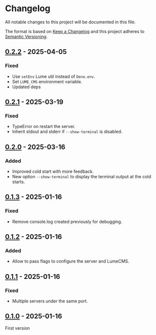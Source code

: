 # Changelog
All notable changes to this project will be documented in this file.

The format is based on [Keep a Changelog](https://keepachangelog.com/)
and this project adheres to [Semantic Versioning](https://semver.org/).

## [0.2.2] - 2025-04-05
### Fixed
- Use `setEnv` Lume util instead of `Deno.env`.
- Set `LUME_CMS` environment variable.
- Updated deps

## [0.2.1] - 2025-03-19
### Fixed
- TypeError on restart the server.
- Inherit stdout and stderr if `--show-terminal` is disabled.

## [0.2.0] - 2025-03-16
### Added
- Improved cold start with more feedback.
- New option `--show-terminal` to display the terminal output at the cold starts.

## [0.1.3] - 2025-01-16
### Fixed
- Remove console.log created previously for debugging.

## [0.1.2] - 2025-01-16
### Added
- Allow to pass flags to configure the server and LumeCMS.

## [0.1.1] - 2025-01-16
### Fixed
- Multiple servers under the same port.

## [0.1.0] - 2025-01-16
First version

[0.2.2]: https://github.com/oscarotero/cms-lume-adapter/compare/v0.2.1...v0.2.2
[0.2.1]: https://github.com/oscarotero/cms-lume-adapter/compare/v0.2.0...v0.2.1
[0.2.0]: https://github.com/oscarotero/cms-lume-adapter/compare/v0.1.3...v0.2.0
[0.1.3]: https://github.com/oscarotero/cms-lume-adapter/compare/v0.1.2...v0.1.3
[0.1.2]: https://github.com/oscarotero/cms-lume-adapter/compare/v0.1.1...v0.1.2
[0.1.1]: https://github.com/oscarotero/cms-lume-adapter/compare/v0.1.0...v0.1.1
[0.1.0]: https://github.com/oscarotero/cms-lume-adapter/releases/tag/v0.1.0

